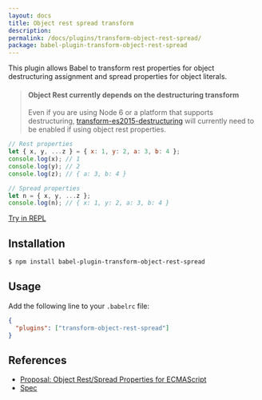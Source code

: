 ```yaml
---
layout: docs
title: Object rest spread transform
description:
permalink: /docs/plugins/transform-object-rest-spread/
package: babel-plugin-transform-object-rest-spread
---
```


This plugin allows Babel to transform rest properties for object destructuring assignment and spread properties for object literals.

<blockquote class="babel-callout babel-callout-warning">
  <h4>Object Rest currently depends on the destructuring transform</h4>
  <p>Even if you are using Node 6 or a platform that supports destructuring, <a href="/docs/plugins/transform-es2015-destructuring">transform-es2015-destructuring</a> will currently need to be enabled if using object rest properties.</p>
</blockquote>

```js
// Rest properties
let { x, y, ...z } = { x: 1, y: 2, a: 3, b: 4 };
console.log(x); // 1
console.log(y); // 2
console.log(z); // { a: 3, b: 4 }

// Spread properties
let n = { x, y, ...z };
console.log(n); // { x: 1, y: 2, a: 3, b: 4 }
```
[Try in REPL](/repl/#?evaluate=true&presets=es2015%2Cstage-0&code=%2F%2F%20Rest%20properties%0Alet%20%7B%20x%2C%20y%2C%20...z%20%7D%20%3D%20%7B%20x%3A%201%2C%20y%3A%202%2C%20a%3A%203%2C%20b%3A%204%20%7D%3B%0Aconsole.log(x)%3B%20%2F%2F%201%0Aconsole.log(y)%3B%20%2F%2F%202%0Aconsole.log(z)%3B%20%2F%2F%20%7B%20a%3A%203%2C%20b%3A%204%20%7D%0A%0A%2F%2F%20Spread%20properties%0Alet%20n%20%3D%20%7B%20x%2C%20y%2C%20...z%20%7D%3B%0Aconsole.log(n)%3B%20%2F%2F%20%7B%20x%3A%201%2C%20y%3A%202%2C%20a%3A%203%2C%20b%3A%204%20%7D)

## Installation

```sh
$ npm install babel-plugin-transform-object-rest-spread
```

## Usage

Add the following line to your `.babelrc` file:

```json
{
  "plugins": ["transform-object-rest-spread"]
}
```

## References

* [Proposal: Object Rest/Spread Properties for ECMAScript](https://github.com/sebmarkbage/ecmascript-rest-spread)
* [Spec](https://github.com/sebmarkbage/ecmascript-rest-spread/blob/master/Spec.md)
